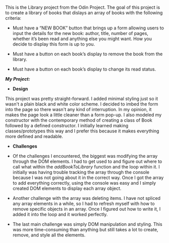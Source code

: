 This is the Library project from the Odin Project. The goal of this project is to create a library of books that dislays an array of books with the following criteria:


* Must have a “NEW BOOK” button that brings up a form allowing users to input the details for the new book: author, title, number of pages, whether it’s been read and anything else you might want. How you decide to display this form is up to you.

* Must have a button on each book’s display to remove the book from the library.

* Must have a button on each book’s display to change its read status.



***My Project:***


* **Design**

This project was pretty straight-forward. I added minimal styling just so it wasn't a plain black and white color scheme. I decided to imbed the form into the page so there wasn't any kind of interruption. In my opinion, it makes the page look a little cleaner than a form pop-up. I also modeled my constructor with the contemporary method of creating a class of Book followed by a defined constructor. I initially learned making classes/prototypes this way and I prefer this because it makes everything more defined and readable.

* **Challenges**

* Of the challenges I encountered, the biggest was modifying the array through the DOM elements. I had to get used to and figure out where to call what within the *addBookToLibrary* function and the loop within it. I initially was having trouble tracking the array through the console because I was not going about it in the correct way. Once I got the array to add everything correctly, using the console was easy and I simply created DOM elements to display each array object.

* Another challenge with the array was deleting items. I have not spliced any array elements in a while, so I had to refresh myself with how to remove specific objects in an array. Once I figured out how to write it, I added it into the loop and it worked perfectly.

* The last main challenge was simply DOM manipulation and styling. This was more time-consuming than anything but still takes a lot to create, remove, and style all the elements.